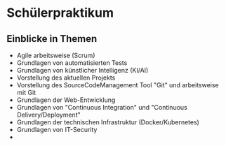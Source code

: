 # Schülerpraktikum

## Einblicke in Themen
* Agile arbeitsweise (Scrum)
* Grundlagen von automatisierten Tests
* Grundlagen von künstlicher Intelligenz (KI/AI)
* Vorstellung des aktuellen Projekts
* Vorstellung des SourceCodeManagement Tool "Git" und arbeitsweise mit Git
* Grundlagen der Web-Entwicklung
* Grundlagen von "Continuous Integration" und "Continuous Delivery/Deployment"
* Grundlagen der technischen Infrastruktur (Docker/Kubernetes)
* Grundlagen von IT-Security
* 
